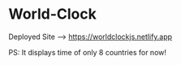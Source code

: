 # World-Clock
Deployed Site --> https://worldclockjs.netlify.app

PS: It displays time of only 8 countries for now!
